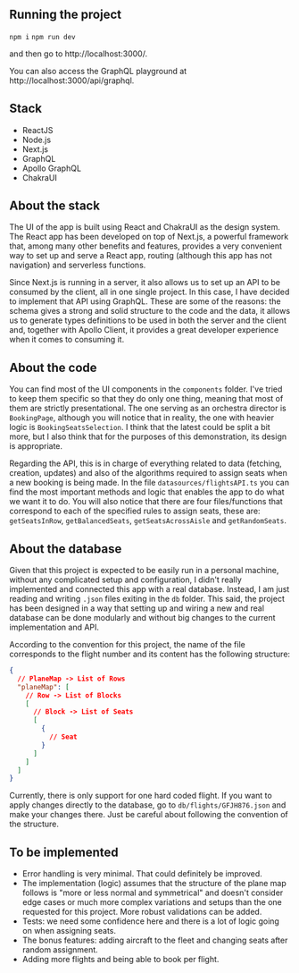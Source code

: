 ## Running the project

`npm i`
`npm run dev`

and then go to http://localhost:3000/.

You can also access the GraphQL playground at http://localhost:3000/api/graphql.

## Stack

- ReactJS
- Node.js
- Next.js
- GraphQL
- Apollo GraphQL
- ChakraUI

## About the stack

The UI of the app is built using React and ChakraUI as the design system. The React app has been developed on top of Next.js, a powerful framework that, among many other benefits and features, provides a very convenient way to set up and serve a React app, routing (although this app has not navigation) and serverless functions.

Since Next.js is running in a server, it also allows us to set up an API to be consumed by the client, all in one single project. In this case, I have decided to implement that API using GraphQL. These are some of the reasons: the schema gives a strong and solid structure to the code and the data, it allows us to generate types definitions to be used in both the server and the client and, together with Apollo Client, it provides a great developer experience when it comes to consuming it.

## About the code

You can find most of the UI components in the `components` folder. I've tried to keep them specific so that they do only one thing, meaning that most of them are strictly presentational. The one serving as an orchestra director is `BookingPage`, although you will notice that in reality, the one with heavier logic is `BookingSeatsSelection`. I think that the latest could be split a bit more, but I also think that for the purposes of this demonstration, its design is appropriate.

Regarding the API, this is in charge of everything related to data (fetching, creation, updates) and also of the algorithms required to assign seats when a new booking is being made. In the file `datasources/flightsAPI.ts` you can find the most important methods and logic that enables the app to do what we want it to do. You will also notice that there are four files/functions that correspond to each of the specified rules to assign seats, these are: `getSeatsInRow`, `getBalancedSeats`, `getSeatsAcrossAisle` and `getRandomSeats`.

## About the database

Given that this project is expected to be easily run in a personal machine, without any complicated setup and configuration, I didn't really implemented and connected this app with a real database. Instead, I am just reading and writing `.json` files exiting in the `db` folder. This said, the project has been designed in a way that setting up and wiring a new and real database can be done modularly and without big changes to the current implementation and API.

According to the convention for this project, the name of the file corresponds to the flight number and its content has the following structure:

```json
{
  // PlaneMap -> List of Rows
  "planeMap": [
    // Row -> List of Blocks
    [
      // Block -> List of Seats
      [
        {
          // Seat
        }
      ]
    ]
  ]
}
```

Currently, there is only support for one hard coded flight. If you want to apply changes directly to the database, go to `db/flights/GFJH876.json` and make your changes there. Just be careful about following the convention of the structure.

## To be implemented

- Error handling is very minimal. That could definitely be improved.
- The implementation (logic) assumes that the structure of the plane map follows is "more or less normal and symmetrical" and doesn't consider edge cases or much more complex variations and setups than the one requested for this project. More robust validations can be added.
- Tests: we need some confidence here and there is a lot of logic going on when assigning seats.
- The bonus features: adding aircraft to the fleet and changing seats after random assignment.
- Adding more flights and being able to book per flight.
